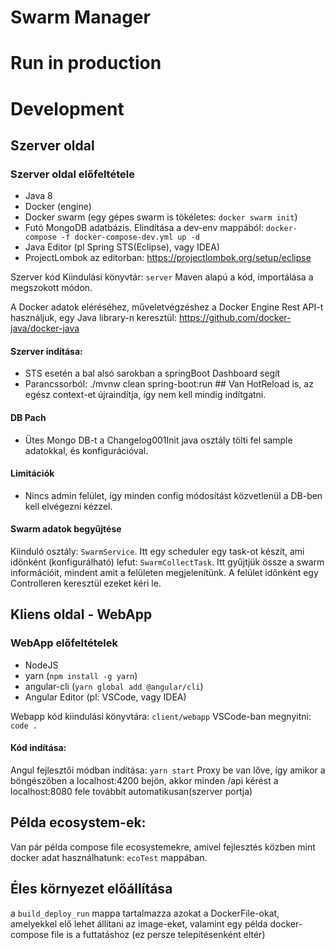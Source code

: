 Swarm Manager
===============

# Run in production

# Development

## Szerver oldal

### Szerver oldal előfeltétele
* Java 8
* Docker (engine)
* Docker swarm (egy gépes swarm is tökéletes: ```docker swarm init```)
* Futó MongoDB adatbázis. Elindítása a dev-env mappából: ```docker-compose -f docker-compose-dev.yml up -d```
* Java Editor (pl Spring STS(Eclipse), vagy IDEA)
* ProjectLombok az editorban: https://projectlombok.org/setup/eclipse

Szerver kód Kiindulási könyvtár: ```server```
Maven alapú a kód, importálása a megszokott módon.

A Docker adatok eléréséhez, műveletvégzéshez a Docker Engine Rest API-t használjuk, egy Java library-n keresztül: https://github.com/docker-java/docker-java

#### Szerver indítása:
* STS esetén a bal alsó sarokban a springBoot Dashboard segít
* Parancssorból: ./mvnw clean spring-boot:run ## Van HotReload is, az egész context-et újraindítja, így nem kell mindig indítgatni.

#### DB Pach
* Ütes Mongo DB-t a Changelog001Init java osztály tölti fel sample adatokkal, és konfigurációval.

#### Limitációk
* Nincs admin felület, így minden config módosítást közvetlenül a DB-ben kell elvégezni kézzel.

#### Swarm adatok begyűjtése
Kiinduló osztály: ```SwarmService```. Itt egy scheduler egy task-ot készít, ami időnként (konfigurálható) lefut: ```SwarmCollectTask```. Itt gyűjtjük össze a swarm információit, mindent amit a felületen megjelenítünk. A felület időnként egy Controlleren keresztül ezeket kéri le.

## Kliens oldal - WebApp

### WebApp előfeltételek
* NodeJS
* yarn (```npm install -g yarn```)
* angular-cli (```yarn global add @angular/cli```)
* Angular Editor (pl: VSCode, vagy IDEA)

Webapp kód kiindulási könyvtára: ```client/webapp```
VSCode-ban megnyitni: ```code .```

#### Kód indítása:
Angul fejlesztői módban indítása: ```yarn start```
Proxy be van lőve, így amikor a böngészőben a localhost:4200 bejön, akkor minden /api kérést a localhost:8080 fele továbbít automatikusan(szerver portja)


## Példa ecosystem-ek:
Van pár példa compose file ecosystemekre, amivel fejlesztés közben mint docker adat használhatunk: ```ecoTest``` mappában.

## Éles környezet előállítása
a ```build_deploy_run``` mappa tartalmazza azokat a DockerFile-okat, amelyekkel elő lehet állítani az image-eket, valamint egy példa docker-compose file is a futtatáshoz (ez persze telepítésenként eltér)
